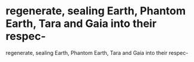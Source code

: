 # regenerate, sealing Earth, Phantom Earth, Tara and Gaia into their respec-

regenerate, sealing Earth, Phantom Earth, Tara and Gaia into their respec-
